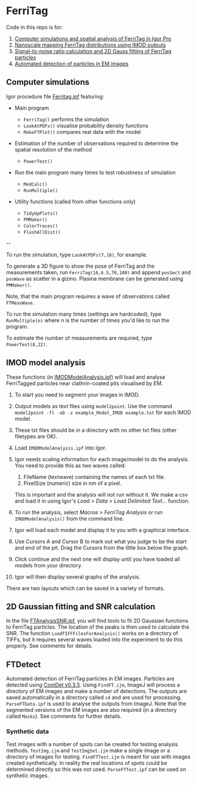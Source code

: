 # FerriTag

Code in this repo is for:

1. [Computer simulations and spatial analysis of FerriTag in Igor Pro](#computer-simulations)
2. [Nanoscale mapping FerriTag distributions using IMOD outputs](#imod-model-analysis)
3. [Signal-to-noise ratio calculation and 2D Gauss fitting of FerriTag particles](#2d-gaussian-fitting-and-snr-calculation)
4. [Automated detection of particles in EM images](#ftdetect)


## Computer simulations

Igor procedure file [Ferritag.ipf](https://github.com/quantixed/FerriTag/blob/master/FerriTag.ipf) featuring:

- Main program
	- `FerriTag()` performs the simulation
	- `LookAtPDFs()` visualise probability density functions
	- `MakeFTPlot()` compares real data with the model	
- Estimation of the number of observations required to determine the spatial resolution of the method
	- `PowerTest()`
- Run the main program many times to test robustness of simulation
	- `MedCalc()`
	- `RunMultiple()`

- Utility functions (called from other functions only)
	- `TidyUpPlots()`
	- `PMMaker()`
	- `ColorTraces()`
	- `FlushAllDist()`

--

To run the simulation, type `LookAtPDFs(7,18)`, for example.

To generate a 3D figure to show the pose of FerriTag and the measurements taken, run `FerriTag(16,6.5,70,100)` and append `posSect` and `posWave` as scatter in a gizmo. Plasma membrane can be generated using `PMMaker()`.

Note, that the main program requires a wave of observations called `FTMeasWave`.

To run the simulation many times (settings are hardcoded), type `RunMultiple(n)` where n is the number of times you'd like to run the program.

To estimate the number of measurements are required, type `PowerTest(8,22)`.

## IMOD model analysis

These functions (in [IMODModelAnalysis.ipf](https://github.com/quantixed/FerriTag/blob/master/IMODModelAnalysis.ipf)) will load and analyse FerriTagged particles near clathrin-coated pits visualised by EM.


1. To start you need to segment your images in IMOD.
2. Output models as text files using `model2point`. Use the command
`model2point -fl -ob -z example_Model_IMOD example.txt`
for each IMOD model.
3. These txt files should be in a directory with no other txt files (other filetypes are OK).
4. Load `IMODModelAnalysis.ipf` into Igor.
5. Igor needs scaling information for each image/model to do the analysis. You need to provide this as two waves called:
	1. FileName (textwave) containing the names of each txt file.
	2. PixelSize (numeric) size in nm of a pixel.
	
	This is important and the analysis will not run without it. We make a csv and load it in using Igor's *Load > Data > Load Delimited Text...* function.
	 
6. To run the analysis, select *Macros > FerriTag Analysis* or run `IMODModelAnalysis()` from the command line.
7. Igor will load each model and display it to you with a graphical interface.
8. Use Cursors A and Cursor B to mark out what you judge to be the start and end of the pit. Drag the Cursors from the little box below the graph.
9. Click continue and the next one will display until you have loaded all models from your directory.
10. Igor will then display several graphs of the analysis.

There are two layouts which can be saved in a variety of formats.


## 2D Gaussian fitting and SNR calculation

In the file [FTAnalysisSNR.ipf](https://github.com/quantixed/FerriTag/blob/master/FTAnalysisSNR.ipf), you will find tools to fit 2D Gaussian functions to FerriTag particles. The location of the peaks is then used to calculate the SNR. The function `LoadTIFFFilesForAnalysis()` works on a directory of TIFFs, but it requires several waves loaded into the experiment to do this properly. See comments for details.


## FTDetect

Automated detection of FerriTag particles in EM images. Particles are detected using [ComDet v0.3.5](https://github.com/ekatrukha/ComDet/tree/3e0dfda90354f968fd9ba2bf25928186993c1ea2). Using `FindFT.ijm`, ImageJ will process a directory of EM images and make a number of detections. The outputs are saved automatically in a directory called `cd` and are used for processing. `ParseFTData.ipf` is used to analyse the outputs from ImageJ. Note that the segmented versions of the EM images are also required (in a directory called `Masks`). See comments for further details.

### Synthetic data
Test images with a number of spots can be created for testing analysis methods. `TestImg.ijm` and `TestImgSet.ijm` make a single image or a directory of images for testing. `FindFTTest.ijm` is meant for use with images created synthetically. In reality the real locations of spots could be determined directly so this was not used. `ParseFTTest.ipf` can be used on synthetic images. 